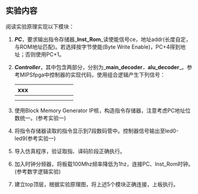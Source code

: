 ## 实验内容

阅读实验原理实现以下模块：

1. _**PC**_，要求输出指令存储器_**Inst\_Rom**_读使能信号ce，地址addr\(长度自定，与ROM地址匹配\)。若选择按字节使能\(Byte Write Enable\)，PC+4得到地址；否则使用PC+1。

2. _**Controller**_，其中包含两部分，分别为_**main\_decoder**_，_**alu\_decoder**_。参考MIPSfpga中控制器的实现代码，使用组合逻辑产生下列信号：

   | xxx |  |  |  |  |  |  |  |
   | :--- | :--- | :--- | :--- | :--- | :--- | :--- | :--- |
   |  |  |  |  |  |  |  |  |
   |  |  |  |  |  |  |  |  |

3. 使用Block Memory Generator IP核，构造指令存储器，注意考虑PC地址位数统一。\(参考实验一\)

4. 将指令存储器读取的指令显示到7段数码管中。控制器信号输出至led0-led9\(参考实验一\)

5. 导入仿真程序，验证取指、译码阶段正确执行。

6. 加入时钟分频器，将板载100Mhz频率降低为1hz，连接PC、Inst\_Rom时钟。\(参考数字逻辑实验\)

7. 建立top顶层，根据实验原理图，将上述5个模块正确连接，上板执行。



